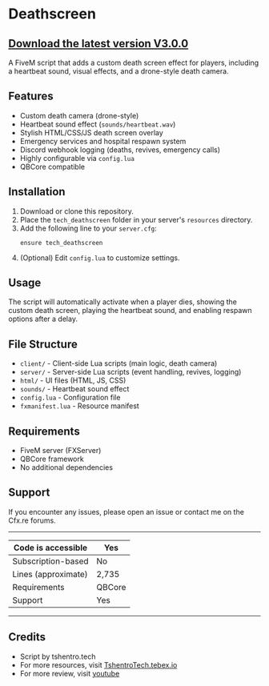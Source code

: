 # Deathscreen


## [Download the latest version V3.0.0]([https://github.com/TshentroTech/tech_deathscreen/releases](https://github.com/TshentroTech/tech_deathscreen/releases/tag/V3.0.0))


A FiveM script that adds a custom death screen effect for players, including a heartbeat sound, visual effects, and a drone-style death camera.

## Features

- Custom death camera (drone-style)
- Heartbeat sound effect (`sounds/heartbeat.wav`)
- Stylish HTML/CSS/JS death screen overlay
- Emergency services and hospital respawn system
- Discord webhook logging (deaths, revives, emergency calls)
- Highly configurable via `config.lua`
- QBCore compatible

## Installation

1. Download or clone this repository.
2. Place the `tech_deathscreen` folder in your server's `resources` directory.
3. Add the following line to your `server.cfg`:
   ```
   ensure tech_deathscreen
   ```
4. (Optional) Edit `config.lua` to customize settings.

## Usage

The script will automatically activate when a player dies, showing the custom death screen, playing the heartbeat sound, and enabling respawn options after a delay.

## File Structure

- `client/` - Client-side Lua scripts (main logic, death camera)
- `server/` - Server-side Lua scripts (event handling, revives, logging)
- `html/` - UI files (HTML, JS, CSS)
- `sounds/` - Heartbeat sound effect
- `config.lua` - Configuration file
- `fxmanifest.lua` - Resource manifest

## Requirements

- FiveM server (FXServer)
- QBCore framework
- No additional dependencies

## Support

If you encounter any issues, please open an issue or contact me on the Cfx.re forums.

---

| Code is accessible | Yes |
|--------------------|-----|
| Subscription-based | No  |
| Lines (approximate)| 2,735 |
| Requirements       | QBCore |
| Support            | Yes |

---

## Credits

- Script by tshentro.tech
- For more resources, visit [TshentroTech.tebex.io](https://TshentroTech.tebex.io) 
- For more review, visit [youtube](https://youtu.be/3U8Oq5YbyuQ?si=1486BCLKQfj5TtSu) 

